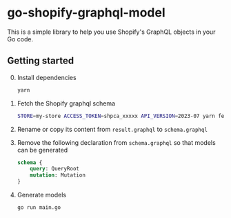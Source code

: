 # go-shopify-graphql-model

This is a simple library to help you use Shopify's GraphQL objects in your Go code.

## Getting started

0. Install dependencies

    ```bash
    yarn
    ```

1. Fetch the Shopify graphql schema

    ```bash
    STORE=my-store ACCESS_TOKEN=shpca_xxxxx API_VERSION=2023-07 yarn fetch
    ```

2. Rename or copy its content from `result.graphql` to `schema.graphql`
3. Remove the following declaration from `schema.graphql` so that models can be generated

    ```graphql
    schema {
        query: QueryRoot
        mutation: Mutation
    }
    ```

4. Generate models

    ```bash
    go run main.go 
    ```
